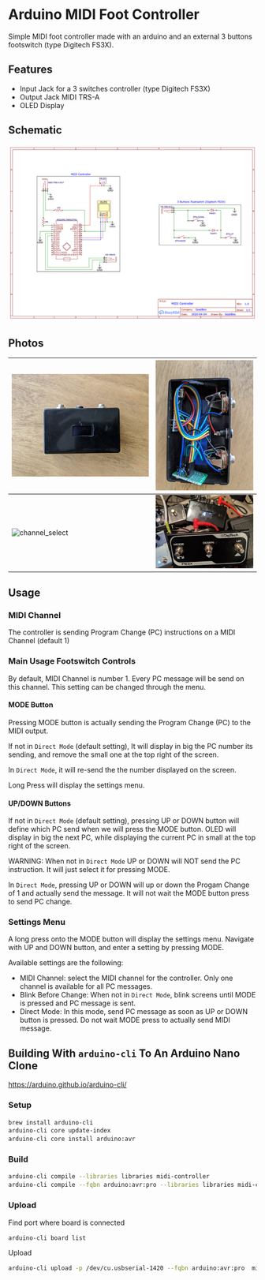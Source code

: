 # Arduino MIDI Foot Controller

Simple MIDI foot controller made with an arduino and an external 3 buttons footswitch (type Digitech FS3X).

## Features

- Input Jack for a 3 switches controller (type Digitech FS3X)
- Output Jack MIDI TRS-A
- OLED Display


## Schematic

![Schematic](doc/MIDIControllerSchematic.png)

## Photos

![outside](doc/outside.jpg) | ![inside](doc/inside.jpg)
---------|--------
![channel_select](doc/channel_select.jpg) | ![footswitch](doc/footswitch.jpg)

## Usage

### MIDI Channel

The controller is sending Program Change (PC) instructions on a MIDI Channel (default 1)

### Main Usage Footswitch Controls

By default, MIDI Channel is number 1. Every PC message will be send on this channel. This setting can be changed through the menu.

#### MODE Button

Pressing MODE button is actually sending the Program Change (PC) to the MIDI output.

If not in `Direct Mode` (default setting), It will display in big the PC number its sending, and remove the small one at the top right of the screen.

In `Direct Mode`, it will re-send the the number displayed on the screen.

Long Press will display the settings menu.


#### UP/DOWN Buttons

If not in `Direct Mode` (default setting), pressing UP or DOWN button will define which PC send when we will press the MODE button.
OLED will display in big the next PC, while displaying the current PC in small at the top right of the screen. 

WARNING: When not in `Direct Mode` UP or DOWN will NOT send the PC instruction. It will just select it for pressing MODE.


In `Direct Mode`, pressing UP or DOWN will up or down the Progam Change of 1 and actually send the message. It will not wait the MODE button press to send PC change.


### Settings Menu

A long press onto the MODE button will display the settings menu. Navigate with UP and DOWN button, and enter a setting by pressing MODE.

Available settings are the following:
- MIDI Channel: select the MIDI channel for the controller. Only one channel is available for all PC messages.
- Blink Before Change: When not in `Direct Mode`, blink screens until MODE is pressed and PC message is sent.
- Direct Mode: In this mode, send PC message as soon as UP or DOWN button is pressed. Do not wait MODE press to actually send MIDI message. 


## Building With `arduino-cli` To An Arduino Nano Clone

https://arduino.github.io/arduino-cli/

### Setup

```bash
brew install arduino-cli
arduino-cli core update-index
arduino-cli core install arduino:avr
```

### Build

```bash
arduino-cli compile --libraries libraries midi-controller
arduino-cli compile --fqbn arduino:avr:pro --libraries libraries midi-controller
```

### Upload

Find port where board is connected
```bash
arduino-cli board list
```

Upload
```bash
arduino-cli upload -p /dev/cu.usbserial-1420 --fqbn arduino:avr:pro  midi-controller
```
